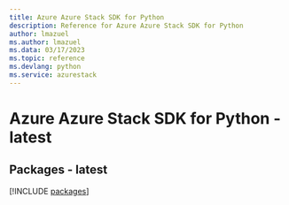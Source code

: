 ```yaml
---
title: Azure Azure Stack SDK for Python
description: Reference for Azure Azure Stack SDK for Python
author: lmazuel
ms.author: lmazuel
ms.data: 03/17/2023
ms.topic: reference
ms.devlang: python
ms.service: azurestack
---
```

# Azure Azure Stack SDK for Python - latest
## Packages - latest
[!INCLUDE [packages](azure-stack-index.md)]